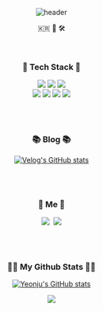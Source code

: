 <div align="center">

![header](https://capsule-render.vercel.app/api?type=soft&color=auto&height=300&section=header&text=Yeonju&fontSize=70&animation=twinkling)

</div>

<p align="center">🇰🇷 🎵 🛠 </p>
<br>
<h3 align="center">🔨 Tech Stack 🔧</h3>


<p align="center">
  <img src="https://img.shields.io/badge/HTML5-E34F26?style=flat-square&logo=HTML5&logoColor=white" />
  <img src="https://img.shields.io/badge/CSS-1572B6?style=flat-square&logo=CSS3&logoColor=white"/> 
  <img src="https://img.shields.io/badge/StyledComponents-DB7093?style=flat-square&logo=Styled-components&logoColor=white" />
  <br>
  <img src="https://img.shields.io/badge/JavaScript-F7DF1E?style=flat-square&logo=JavaScript&logoColor=black"/>
  <img src="https://img.shields.io/badge/React-61DAFB?style=flat-square&logo=React&logoColor=white"/> 
  <img src="https://img.shields.io/badge/Node.js-339933?style=flat-square&logo=Node.js&logoColor=white"/>
  <img src="https://img.shields.io/badge/TypeScript-3178C6?style=flat-square&logo=TypeScript&logoColor=white"/>
  <br>
</p>

<br><br>

<h3 align="center">📚 Blog 📚</h3>

<div align="center" style="text-align:center">
  
[![Velog's GitHub stats](https://velog-readme-stats.vercel.app/api?name=yeonkr)](https://velog.io/@yeonkr)


</div>
  
<br><br>

<h3 align="center"> 🌲 Me 🌲</h3>
<p align="center">    
 <a href="https://velog.io/@yeonkr"><img src="https://img.shields.io/badge/Tech%20Blog-11B48A?style=flat-square&logo=Vimeo&logoColor=white&link=https://velog.io/@yeonkr"/></a>&nbsp
 <a href="mailto:1714882@sookmyung.ac.kr"><img src="https://img.shields.io/badge/Gmail-d14836?style=flat-square&logo=Gmail&logoColor=white&link=1714882@sookmyung.ac.kr"></a>
</p>

<br><br>

<h3 align="center">👩‍💻 My Github Stats 👩‍💻</h3>
<div align="center">
  
[![Yeonju's GitHub stats](https://github-readme-stats.vercel.app/api?username=yeonkr&show_icons=true&theme=vue-dark)](https://github.com/yeonkr) 

  
</div>
<p align="center">
  <a href="https://hits.seeyoufarm.com"><img src="https://hits.seeyoufarm.com/api/count/incr/badge.svg?url=https%3A%2F%2Fgithub.com%2Fyeonkr&count_bg=%236CC2E6&title_bg=%23A8AAAE&icon=github.svg&icon_color=%23FFFFFF&title=hits&edge_flat=false"/></a>
</p>
